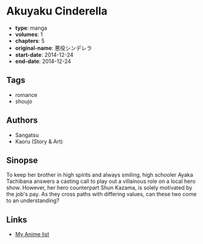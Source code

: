 # Akuyaku Cinderella

-   **type**: manga
-   **volumes**: 1
-   **chapters**: 5
-   **original-name**: 悪役シンデレラ
-   **start-date**: 2014-12-24
-   **end-date**: 2014-12-24

## Tags

-   romance
-   shoujo

## Authors

-   Sangatsu
-   Kaoru (Story & Art)

## Sinopse

To keep her brother in high spirits and always smiling, high schooler Ayaka Tachibana answers a casting call to play out a villainous role on a local hero show. However, her hero counterpart Shun Kazama, is solely motivated by the job's pay. As they cross paths with differing values, can these two come to an understanding?

## Links

-   [My Anime list](https://myanimelist.net/manga/91936/Akuyaku_Cinderella)
